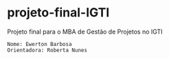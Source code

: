 # projeto-final-IGTI
Projeto final para o MBA de Gestão de Projetos no IGTI
```
Nome: Ewerton Barbosa
Orientadora: Roberta Nunes
```